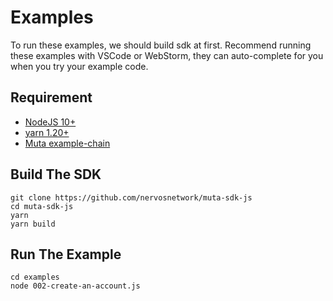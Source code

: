 # Examples

To run these examples, we should build sdk at first.
Recommend running these examples with VSCode or WebStorm,
they can auto-complete for you when you try your example code.

## Requirement

- [NodeJS 10+](https://nodejs.org/en/download/)
- [yarn 1.20+](https://classic.yarnpkg.com/en/docs/install)
- [Muta example-chain](https://github.com/nervosnetwork/muta/releases)

## Build The SDK

```
git clone https://github.com/nervosnetwork/muta-sdk-js
cd muta-sdk-js
yarn
yarn build
```

## Run The Example

```
cd examples
node 002-create-an-account.js
```
